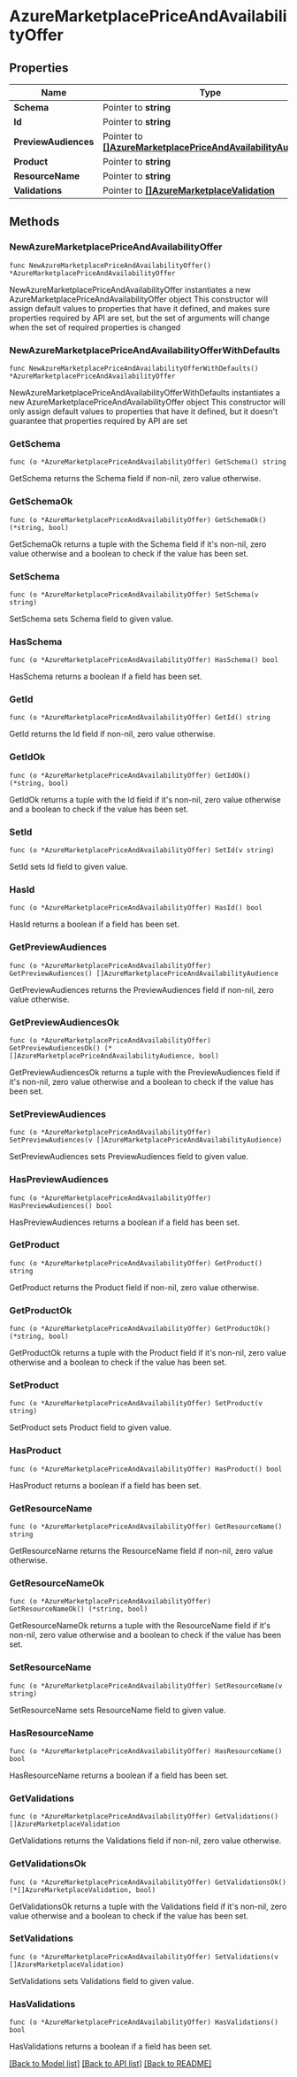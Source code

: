 # AzureMarketplacePriceAndAvailabilityOffer

## Properties

Name | Type | Description | Notes
------------ | ------------- | ------------- | -------------
**Schema** | Pointer to **string** |  | [optional] 
**Id** | Pointer to **string** |  | [optional] 
**PreviewAudiences** | Pointer to [**[]AzureMarketplacePriceAndAvailabilityAudience**](AzureMarketplacePriceAndAvailabilityAudience.md) |  | [optional] 
**Product** | Pointer to **string** |  | [optional] 
**ResourceName** | Pointer to **string** |  | [optional] 
**Validations** | Pointer to [**[]AzureMarketplaceValidation**](AzureMarketplaceValidation.md) |  | [optional] 

## Methods

### NewAzureMarketplacePriceAndAvailabilityOffer

`func NewAzureMarketplacePriceAndAvailabilityOffer() *AzureMarketplacePriceAndAvailabilityOffer`

NewAzureMarketplacePriceAndAvailabilityOffer instantiates a new AzureMarketplacePriceAndAvailabilityOffer object
This constructor will assign default values to properties that have it defined,
and makes sure properties required by API are set, but the set of arguments
will change when the set of required properties is changed

### NewAzureMarketplacePriceAndAvailabilityOfferWithDefaults

`func NewAzureMarketplacePriceAndAvailabilityOfferWithDefaults() *AzureMarketplacePriceAndAvailabilityOffer`

NewAzureMarketplacePriceAndAvailabilityOfferWithDefaults instantiates a new AzureMarketplacePriceAndAvailabilityOffer object
This constructor will only assign default values to properties that have it defined,
but it doesn't guarantee that properties required by API are set

### GetSchema

`func (o *AzureMarketplacePriceAndAvailabilityOffer) GetSchema() string`

GetSchema returns the Schema field if non-nil, zero value otherwise.

### GetSchemaOk

`func (o *AzureMarketplacePriceAndAvailabilityOffer) GetSchemaOk() (*string, bool)`

GetSchemaOk returns a tuple with the Schema field if it's non-nil, zero value otherwise
and a boolean to check if the value has been set.

### SetSchema

`func (o *AzureMarketplacePriceAndAvailabilityOffer) SetSchema(v string)`

SetSchema sets Schema field to given value.

### HasSchema

`func (o *AzureMarketplacePriceAndAvailabilityOffer) HasSchema() bool`

HasSchema returns a boolean if a field has been set.

### GetId

`func (o *AzureMarketplacePriceAndAvailabilityOffer) GetId() string`

GetId returns the Id field if non-nil, zero value otherwise.

### GetIdOk

`func (o *AzureMarketplacePriceAndAvailabilityOffer) GetIdOk() (*string, bool)`

GetIdOk returns a tuple with the Id field if it's non-nil, zero value otherwise
and a boolean to check if the value has been set.

### SetId

`func (o *AzureMarketplacePriceAndAvailabilityOffer) SetId(v string)`

SetId sets Id field to given value.

### HasId

`func (o *AzureMarketplacePriceAndAvailabilityOffer) HasId() bool`

HasId returns a boolean if a field has been set.

### GetPreviewAudiences

`func (o *AzureMarketplacePriceAndAvailabilityOffer) GetPreviewAudiences() []AzureMarketplacePriceAndAvailabilityAudience`

GetPreviewAudiences returns the PreviewAudiences field if non-nil, zero value otherwise.

### GetPreviewAudiencesOk

`func (o *AzureMarketplacePriceAndAvailabilityOffer) GetPreviewAudiencesOk() (*[]AzureMarketplacePriceAndAvailabilityAudience, bool)`

GetPreviewAudiencesOk returns a tuple with the PreviewAudiences field if it's non-nil, zero value otherwise
and a boolean to check if the value has been set.

### SetPreviewAudiences

`func (o *AzureMarketplacePriceAndAvailabilityOffer) SetPreviewAudiences(v []AzureMarketplacePriceAndAvailabilityAudience)`

SetPreviewAudiences sets PreviewAudiences field to given value.

### HasPreviewAudiences

`func (o *AzureMarketplacePriceAndAvailabilityOffer) HasPreviewAudiences() bool`

HasPreviewAudiences returns a boolean if a field has been set.

### GetProduct

`func (o *AzureMarketplacePriceAndAvailabilityOffer) GetProduct() string`

GetProduct returns the Product field if non-nil, zero value otherwise.

### GetProductOk

`func (o *AzureMarketplacePriceAndAvailabilityOffer) GetProductOk() (*string, bool)`

GetProductOk returns a tuple with the Product field if it's non-nil, zero value otherwise
and a boolean to check if the value has been set.

### SetProduct

`func (o *AzureMarketplacePriceAndAvailabilityOffer) SetProduct(v string)`

SetProduct sets Product field to given value.

### HasProduct

`func (o *AzureMarketplacePriceAndAvailabilityOffer) HasProduct() bool`

HasProduct returns a boolean if a field has been set.

### GetResourceName

`func (o *AzureMarketplacePriceAndAvailabilityOffer) GetResourceName() string`

GetResourceName returns the ResourceName field if non-nil, zero value otherwise.

### GetResourceNameOk

`func (o *AzureMarketplacePriceAndAvailabilityOffer) GetResourceNameOk() (*string, bool)`

GetResourceNameOk returns a tuple with the ResourceName field if it's non-nil, zero value otherwise
and a boolean to check if the value has been set.

### SetResourceName

`func (o *AzureMarketplacePriceAndAvailabilityOffer) SetResourceName(v string)`

SetResourceName sets ResourceName field to given value.

### HasResourceName

`func (o *AzureMarketplacePriceAndAvailabilityOffer) HasResourceName() bool`

HasResourceName returns a boolean if a field has been set.

### GetValidations

`func (o *AzureMarketplacePriceAndAvailabilityOffer) GetValidations() []AzureMarketplaceValidation`

GetValidations returns the Validations field if non-nil, zero value otherwise.

### GetValidationsOk

`func (o *AzureMarketplacePriceAndAvailabilityOffer) GetValidationsOk() (*[]AzureMarketplaceValidation, bool)`

GetValidationsOk returns a tuple with the Validations field if it's non-nil, zero value otherwise
and a boolean to check if the value has been set.

### SetValidations

`func (o *AzureMarketplacePriceAndAvailabilityOffer) SetValidations(v []AzureMarketplaceValidation)`

SetValidations sets Validations field to given value.

### HasValidations

`func (o *AzureMarketplacePriceAndAvailabilityOffer) HasValidations() bool`

HasValidations returns a boolean if a field has been set.


[[Back to Model list]](../README.md#documentation-for-models) [[Back to API list]](../README.md#documentation-for-api-endpoints) [[Back to README]](../README.md)


